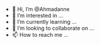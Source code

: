 - 👋 Hi, I’m @Ahmadanne
- 👀 I’m interested in ...
- 🌱 I’m currently learning ...
- 💞️ I’m looking to collaborate on ...
- 📫 How to reach me ...

<!---
Ahmadanne/Ahmadanne is a ✨ special ✨ repository because its `README.md` (this file) appears on your GitHub profile.
You can click the Preview link to take a look at your changes.
--->
